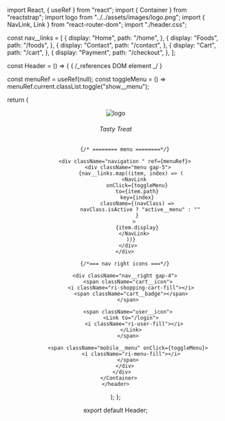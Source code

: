 import React, { useRef } from "react";
import { Container } from "reactstrap";
import logo from "../../assets/images/logo.png";
import { NavLink, Link } from "react-router-dom";
import "./header.css";

const nav\_\_links = [
{
display: "Home",
path: "/home",
},
{
display: "Foods",
path: "/foods",
},
{
display: "Contact",
path: "/contact",
},
{
display: "Cart",
path: "/cart",
},
{
display: "Payment",
path: "/checkout",
},
];

const Header = () => {
{
/_references DOM element _/
}

const menuRef = useRef(null);
const toggleMenu = () => menuRef.current.classList.toggle("show\_\_menu");

return (
<header className="header">
<Container>
<div className="nav__wrapper ">
<div className="logo">
<img src={logo} alt="logo" />
<h6>Tasty Treat</h6>
</div>

          {/* ======== menu ========*/}

          <div className="navigation " ref={menuRef}>
            <div className="menu gap-5">
              {nav__links.map((item, index) => (
                <NavLink
                  onClick={toggleMenu}
                  to={item.path}
                  key={index}
                  className={(navClass) =>
                    navClass.isActive ? "active__menu" : ""
                  }
                >
                  {item.display}
                </NavLink>
              ))}
            </div>
          </div>

          {/*=== nav right icons ===*/}

          <div className="nav__right gap-4">
            <span className="cart__icon">
              <i className="ri-shopping-cart-fill"></i>
              <span className="cart__badge"></span>
            </span>

            <span className="user__icon">
              <Link to="/login">
                <i className="ri-user-fill"></i>
              </Link>
            </span>

            <span className="mobile__menu" onClick={toggleMenu}>
              <i className="ri-menu-fill"></i>
            </span>
          </div>
        </div>
      </Container>
    </header>

);
};

export default Header;
